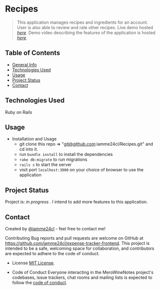 # Recipes
> This application manages recipes and ingredients for an account. User is also able to review and rate other recipes.
> Live demo hosted [_here_](https://my-recipes-2020.herokuapp.com/). 
> Demo video describing the features of the application is hosted [_here_](https://lh3.googleusercontent.com/oZc3-xuzXIjQq99d26mDBOv9dZffrgGjDRLaUtXuxndDvB8moUp9_7jwHB774JqzR1uYYS87IuQ4bB_cAR9vpq16SihfMJM-tEOzQMEYruBXlB_jJQymjnxhc_pTJ1ijU3BP7GIva_3GEPYkBgFOmHc0rxpeCInoTNBTujZ_Wtpb0mLeD8sdyPJunvrGWg70e2HeOJz3ABJyoGAZk8VM6jVEn-MdB7ZHt4qW8YlBkpo0Oz7THoIjpR884nLC1ZvkYJmAgP83oRxmkAmJnq18oz2YfYNBiiZVruBCfcSdTu_yjNxKGqC-4X2NiJcllRHM4eUC2b56U8CBYt2O-5d-fqLgfdAuvxhfUPzonQ0Go2H-SzJSKYmxwwzVUJWKXmQoeRhVM0w-u7C3Xd0lnF70uWT6xy54JxToW7ohFhAArXEKKUcBlCAyWO-70XjEqlBMXPL-tTmjUzwRrP42XHPnUnMzdEwL0z0SMWmbG-BWaBFdSWkx7WglKlPoLn3voI0RceTf-gKqPgSmgePLBZec5I7UP_fxfmZVsvBabnXOW1PlT6kp7VPIT_Q4p7slqVWnclNotKdGsnha-ukpnlwdcsrXlu2ekKz_BNBhQPscDDmkYE9hMleHWYzua9e0rDbpjzSQZFuAZjrlpF8A1jCvgmmqT-sqALeuMpmb0bw5NaBZEN6xG4Ovovo3lP2keGt-qN8Jps9SV2V7uee4C1RsEysX1g=w1491-h939-no?authuser=0).

## Table of Contents
* [General Info](#general-information)
* [Technologies Used](#technologies-used)
* [Usage](#usage)
* [Project Status](#project-status)
* [Contact](#contact)

## Technologies Used
Ruby on Rails

## Usage
* Installation and Usage
    - git clone this repo => "git@github.com:iamme24cl/Recipes.git" and cd into it.
    - run `bundle install` to install the dependencies
    - `rake db:migrate` to run migrations
    - `rails s` to start the server
    - visit port `localhost:3000` on your choice of browser to use the application

## Project Status
Project is: _in progress_ . I intend to add more features to this application.

## Contact
Created by [@iamme24cl](https://github.com/iamme24cl) - feel free to contact me!

Contributing Bug reports and pull requests are welcome on GitHub at https://github.com/iamme24cl/expense-tracker-frontend. This project is intended to be a safe, welcoming space for collaboration, and contributors are expected to adhere to the code of conduct.

* License
  [MIT License](https://opensource.org/licenses/MIT).

* Code of Conduct
  Everyone interacting in the MeroWineNotes project's codebases, issue trackers, chat rooms and mailing lists is expected to follow the [code of conduct](https://github.com/iamme24cl/Recipes/blob/main/CODE_OF_CONDUCT.md).
 


